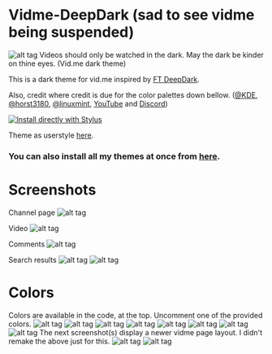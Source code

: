 # Vidme-DeepDark (sad to see vidme being suspended)
![alt tag](https://raw.githubusercontent.com/RaitaroH/Vidme-DeepDark/master/Images/Vidme%20-%20DeepDark.png)
Videos should only be watched in the dark. May the dark be kinder on thine eyes. (Vid.me dark theme) 

This is a dark theme for vid.me inspired by [FT DeepDark](https://addons.mozilla.org/en-US/firefox/addon/ft-deepdark/?src=search).

Also, credit where credit is due for the color palettes down bellow. ([@KDE](https://github.com/KDE), [@horst3180](https://github.com/horst3180), [@linuxmint](https://github.com/linuxmint), [YouTube](https://www.youtube.com/) and [Discord](https://discordapp.com/))

[![Install directly with Stylus](https://img.shields.io/badge/Install%20directly%20with-Stylus-285959.svg)](https://rawgit.com/RaitaroH/Vidme-DeepDark/master/VidmeDeepDark.user.css)

Theme as userstyle [here](https://userstyles.org/styles/146161/vidme-deepdark).

### **You can also install all my themes at once from [here](https://github.com/RaitaroH/Import-All-Deepdark).**

# Screenshots
Channel page
![alt tag](https://raw.githubusercontent.com/RaitaroH/Vidme-DeepDark/master/Images/ChannelPage.png)

Video
![alt tag](https://raw.githubusercontent.com/RaitaroH/Vidme-DeepDark/master/Images/Video.png)

Comments
![alt tag](https://raw.githubusercontent.com/RaitaroH/Vidme-DeepDark/master/Images/Comments.png)

Search results
![alt tag](https://raw.githubusercontent.com/RaitaroH/Vidme-DeepDark/master/Images/SearchResults1.png)
![alt tag](https://raw.githubusercontent.com/RaitaroH/Vidme-DeepDark/master/Images/SearchResults2.png)

# Colors
Colors are available in the code, at the top. Uncomment one of the provided colors.
![alt tag](https://raw.githubusercontent.com/RaitaroH/Vidme-DeepDark/master/Images/ArcDarkColors.png)
![alt tag](https://raw.githubusercontent.com/RaitaroH/Vidme-DeepDark/master/Images/BreezeColors.png)
![alt tag](https://raw.githubusercontent.com/RaitaroH/Vidme-DeepDark/master/Images/DiscordColors.png)
![alt tag](https://raw.githubusercontent.com/RaitaroH/Vidme-DeepDark/master/Images/DeepDarkColors.png)
![alt tag](https://raw.githubusercontent.com/RaitaroH/Vidme-DeepDark/master/Images/FirefoxColors.png)
![alt tag](https://raw.githubusercontent.com/RaitaroH/Vidme-DeepDark/master/Images/Mint-Y-DarkColors.png)
![alt tag](https://raw.githubusercontent.com/RaitaroH/Vidme-DeepDark/master/Images/VertexColors.png)
![alt tag](https://raw.githubusercontent.com/RaitaroH/Vidme-DeepDark/master/Images/YouTubeColors.png)
The next screenshot(s) display a newer vidme page layout. I didn't remake the above just for this.
![alt tag](https://raw.githubusercontent.com/RaitaroH/Vidme-DeepDark/master/Images/Firefox57Colors.png)
![alt tag](https://raw.githubusercontent.com/RaitaroH/Vidme-DeepDark/master/Images/9animeColors.png)
